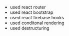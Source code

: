 - used react router
- used react bootstrap
- used react firebase hooks
- used conditonal rendering
- used destructuring
